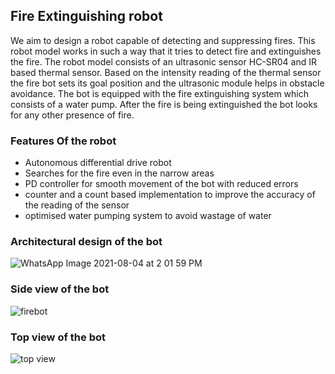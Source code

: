## Fire Extinguishing robot
We aim to design a robot capable of detecting and suppressing fires. This robot model works in such a way that it tries to detect fire and extinguishes the fire. The robot model consists of an ultrasonic sensor HC-SR04 and IR based thermal sensor. Based on the intensity reading of the thermal sensor the fire bot sets its goal position and the ultrasonic module helps in obstacle avoidance. The bot is equipped with the fire extinguishing system which consists of a water pump. After the fire is being extinguished the bot looks for any other presence of fire. 

### Features Of the robot
* Autonomous differential drive robot
* Searches for the fire even in the narrow areas
* PD controller for smooth movement of the bot with reduced errors
* counter and a count based implementation to improve the accuracy of the reading of the sensor
* optimised water pumping system to avoid wastage of water

### Architectural design of the bot

![WhatsApp Image 2021-08-04 at 2 01 59 PM](https://user-images.githubusercontent.com/65709700/128150663-e2b10486-64f0-4b49-a58e-9166ec942b05.jpeg)
### Side view of the bot
![firebot](https://user-images.githubusercontent.com/65709700/128150675-308a68ff-8659-407a-9509-7e12accb43aa.jpg)
### Top view of the bot
![top view](https://user-images.githubusercontent.com/65709700/128150835-1320857a-4512-4b73-91b8-7925f40809fb.jpg)

